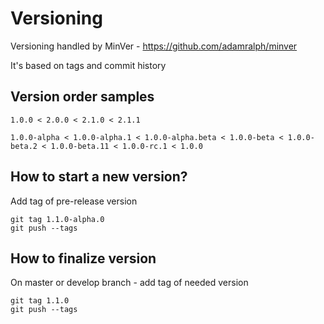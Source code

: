 # Versioning

Versioning handled by MinVer - https://github.com/adamralph/minver

It's based on tags and commit history

## Version order samples
```
1.0.0 < 2.0.0 < 2.1.0 < 2.1.1

1.0.0-alpha < 1.0.0-alpha.1 < 1.0.0-alpha.beta < 1.0.0-beta < 1.0.0-beta.2 < 1.0.0-beta.11 < 1.0.0-rc.1 < 1.0.0

```


## How to start a new version?

Add tag of pre-release version

```
git tag 1.1.0-alpha.0
git push --tags
```

## How to finalize version

On master or develop branch - add tag of needed version

```
git tag 1.1.0
git push --tags
```
